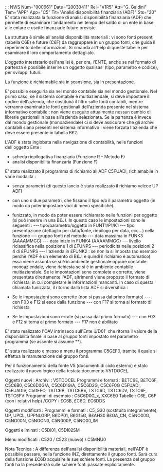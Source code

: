  :  : NWS Num="000661" Date="20030411" Rel="V1R5" Atr="G. Galdini" Tem="APP" App="C5" Tit="Analisi disponibilità finanziaria (ADF)" Sts="20"
E' stata realizzata la funzione di analisi disponibilità finanziaria (ADF) che permette di esaminare
l'andamento nel tempo del saldo di un ente in base alle entare e uscite finanziarie future previste.

La struttura è simile all'analisi disponibilità materiali :  vi sono fonti presenti (tabella C6E) e future (C6F) da raggruppare in un gruppo fonti, che guida il reperimento delle informazioni.
Si rimanda all'help di queste tabelle per esaminare il loro comportamento dettagliato.

L'oggetto intestatario dell'analisi è, per ora, l'ENTE, anche se nel formato di partenza è possibile
inserire un oggetto qualisasi (tipo, parametro e codice), per sviluppi futuri.

La funzione è richiamabile sia in scansione, sia in presentazione.

E' possibile eseguirla sia nel mondo contabile sia nel mondo gestionale.
Nel primo caso, se il sistema contabile è multiaziendale, si deve impostare il codice dell'azienda,
che costituirà il filtro sulle fonti contabili, mentre verranno esaminate le fonti gestionali dell'azienda presente nel sistema informativo contabile :  non viene eseguito attualmente nessun cambio di librerie gestionali in base all'azienda selezionata.
Se la partenza è invece dal mondo gestionale (monoaziendale) ci si deve assicurare che gli archivi
contabili siano presenti nel sistema informativo :  viene forzata l'azienda che deve essere presente
in tabella B£2.

L'ADF è stata inglobata nella navigazione di contabilità, nelle funzioni dell'oggetto Ente : 
- scheda riepilogativa finanziaria (Funzione R - Metodo F)
- analisi disponibilità finanzaria (Funzione F)

E' stato realizzato il programma di richiamo all'ADF C5FUADI, richiamabile in varie modalità : 

- senza parametri (di questo lancio è stato realizzato il richiamo velcoe UP ADF)

- con uno o due parametri, che fissano il tipo e/o il parametro oggetto (in modo da poter impostare
 voci di menù specifiche).

- funizzato, in modo da poter essere richiamato nelle funzioni per oggetto (si può inserire in una
B£J). In questo caso le impostazioni sono le seguenti : 
--- tipo/parametro/oggetto in FUNT1/P1/K1
--- tipo presentazione (dettaglio per data/fonte, riepilogo per data, ecc...) nella funzione
--- gruppo fonti nel metodo
--- data massima in FUNK3 (AAAAMMGG)
--- data inizio in FUNK4  (AAAAMMGG)
--- livello riclassifica nella posizione 1 di £FUNPS
--- periodicità nelle posizioni 2-4 di £FUNPS
--- l'azienda in £FUNK2 :  se non la si imposta (ad esempio perchè l'ADF è un elemento di B£J, e
quindi il richiamo è automatico) essa viene assunta se si è in ambiente gestionale oppure contabile
monoaziendale, viene richiesta se si è in ambiente contabile multiaziendale.
Se le impostazioni sono complete e corrette, viene presentata direttamente l'ADF, altrimenti viene
proposto il formato di richiesta, in cui completare le informazioni mancanti.
In caso di questa chiamata funizzata, il ritorno dalla lista ADF si diversifica : 
- Se le impostazioni sono corrette (non si passa dal primo formato)
--- con F03  e F12 si esce dalla funzione
--- con F17 si torna al formato di richiesta
- Se le impostazioni sono errate (si passa dal primo formato)
--- con F03  e F12 si torna al primo formato
--- F17 non è abilitato

E' stato realizzato l'OAV intrinseco sull'Ente 'J/D01' che ritorna il valore della disponibilità finale in base al gruppo fonti impostato nel parametro programma (se assente si assume **).

E' stata realizzato e messo a menu il programma C5GEF0, tramite il quale si effettua la manutenzione
del gruppo fonti.

Per il funzionamento della fonte V5 (documenti di ciclo esterno) è stato realizzato il nuovo logico
della testata documento V5TDOCEL.

Oggetti nuovi : 
Archivi :  V5TDOCEL
Programmi e formati :  B£TC6E, B£TC6F, C5C6B0, C5C6D0G/A, C5C6D1G/A, C5C6D2G, C5C6F0G C5FUADI, C5FUADIV, C5GEFO, TSTC6B, TSTC6BV, TSTC6D, TSTC6DV, TSTC6F, TSTC6FV Programmi di esempio :  C5C6D0G_x, XXC6E0
Tabelle :  C6E, C6F (con i relativi help)
/COPY :  £C6B, £C6D, £C6DDS

Oggetti modificati : 
Programmi e formati :  C5_G30 (sostituito integralmente), UP, UPCL, UPPNLGRP, B£DP01, B£G15G, B£AH30
B£OA_CN, C5NO00G, C5NO00N, C5NOCN3, C5N000P, C5NO00_IM

Oggetti eliminati : 
C5DI01, C5DI02SM

Menu modificati : 
C520 / C523 (nuovo) / C5MNU0

Nota Tecnica : 
A differenza dell'analisi disponibilità materiali, nell'ADF è possibile passare, nella funzione INZ,
direttamente il gruppo fonti. Sarà cura della funzione £C6D acquisire le sue schiere fonti.
La presenza del gruppo fonti ha la precedenza sulle schiere fonti passate esplicitamente.
